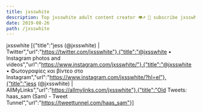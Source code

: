 ```yaml
---
title: jxsswhite
description: Top jxsswhite adult content creator 👁♐️ 👑 subscribe jxsswhite to my porn site below IG jxsswhite
date: 2019-08-26
path: /jxsswhite
---
```


jxsswhite
[{"title":"jess (@jxsswhite) | Twitter","url":"https://twitter.com/jxsswhite"},{"title":"@jxsswhite • Instagram photos and videos","url":"https://www.instagram.com/jxsswhite/"},{"title":"@jxsswhite • Φωτογραφίες και βίντεο στο Instagram","url":"https://www.instagram.com/jxsswhite/?hl=el"},{"title":"jess (@jxsswhite) | AllMyLinks","url":"https://allmylinks.com/jxsswhite"},{"title":"Old Tweets: haas_sam (Sam) - Tweet Tunnel","url":"https://tweettunnel.com/haas_sam"}]

